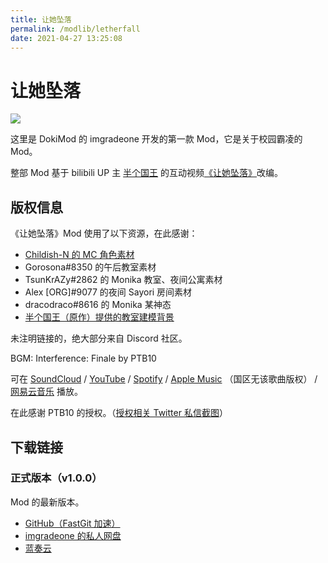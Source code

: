 ```yaml
---
title: 让她坠落
permalink: /modlib/letherfall
date: 2021-04-27 13:25:08
---
```

# 让她坠落

![](/modinfo/letherfall.png)

这里是 DokiMod 的 imgradeone 开发的第一款 Mod，它是关于校园霸凌的 Mod。

整部 Mod 基于 bilibili UP 主 [半个国王](https://space.bilibili.com/12831840) 的互动视频[《让她坠落》](https://www.bilibili.com/video/BV1yK4y1e7Nh)改编。

## 版权信息

《让她坠落》Mod 使用了以下资源，在此感谢：

- [Childish-N 的 MC 角色素材](https://www.deviantart.com/childish-n/art/DDLC-Protagonist-Sprite-Version-2-751332184)
- Gorosona#8350 的午后教室素材
- TsunKrAZy#2862 的 Monika 教室、夜间公寓素材
- Alex [ORG]#9077 的夜间 Sayori 房间素材
- dracodraco#8616 的 Monika 某神态
- [半个国王（原作）提供的教室建模背景](https://t.bilibili.com/413951567925486485)

未注明链接的，绝大部分来自 Discord 社区。

BGM: Interference: Finale by PTB10

可在 [SoundCloud](https://soundcloud.com/ptb10/interference-finale) / [YouTube](https://www.youtube.com/watch?v=zpvvue4NisI) / [Spotify](https://open.spotify.com/album/0VSHqPV3xMohDs6H5ipgda) / [Apple Music](https://music.apple.com/gb/album/interference-single/1534813296) （国区无该歌曲版权） / [网易云音乐](https://music.163.com/song?id=1494262813) 播放。

在此感谢 PTB10 的授权。（[授权相关 Twitter 私信截图](https://rc.g1san.cn/2ZFL)）

## 下载链接

### 正式版本（v1.0.0）

Mod 的最新版本。

- [GitHub（FastGit 加速）](https://endpoint.fastgit.org/imgradeone/LetHerFall-demoreleases/releases/download/v1.0.0/LetHerFall-1.0.0-Mod.zip)
- [imgradeone 的私人网盘](https://rc.g1san.cn/6RHM)
- [蓝奏云](https://imgradeone.lanzoui.com/igNAmwze9hc)

